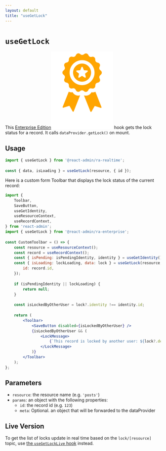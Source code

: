 ```yaml
---
layout: default
title: "useGetLock"
---
```


# `useGetLock`

This [Enterprise Edition](https://react-admin-ee.marmelab.com)<img class="icon" src="./img/premium.svg" /> hook gets the lock status for a record. It calls `dataProvider.getLock()` on mount.

## Usage

```jsx
import { useGetLock } from '@react-admin/ra-realtime';

const { data, isLoading } = useGetLock(resource, { id });
```

Here is a custom form Toolbar that displays the lock status of the current record:

```jsx
import {
    Toolbar,
    SaveButton,
    useGetIdentity,
    useResourceContext,
    useRecordContext,
} from 'react-admin';
import { useGetLock } from '@react-admin/ra-enterprise';

const CustomToolbar = () => {
    const resource = useResourceContext();
    const record = useRecordContext();
    const { isPending: isPendingIdentity, identity } = useGetIdentity();
    const { isLoading: lockLoading, data: lock } = useGetLock(resource, {
        id: record.id,
    });

    if (isPendingIdentity || lockLoading) {
        return null;
    }

    const isLockedByOtherUser = lock?.identity !== identity.id;

    return (
        <Toolbar>
            <SaveButton disabled={isLockedByOtherUser} />
            {isLockedByOtherUser && (
                <LockMessage>
                    {`This record is locked by another user: ${lock?.dentity}.`}
                </LockMessage>
            )}
        </Toolbar>
    );
};
```

## Parameters

- `resource`: the resource name (e.g. `'posts'`)
- `params`: an object with the following properties:
    - `id`: the record id (e.g. `123`)
    - `meta`: Optional. an object that will be forwarded to the dataProvider

## Live Version

To get the list of locks update in real time based on the `lock/[resource]` topic, use [the `useGetLockLive` hook](./useGetLockLive.md) instead.
